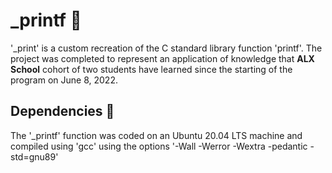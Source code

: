 # _printf :page_facing_up:

'_print' is a custom recreation of the C standard library function 'printf'. The project was completed to represent an application of knowledge that **ALX School** cohort of two students have learned since the starting of the program on June 8, 2022.

## Dependencies :couple:

The '_printf' function was coded on an Ubuntu 20.04 LTS machine and compiled using 'gcc' using the options '-Wall -Werror -Wextra -pedantic -std=gnu89'
